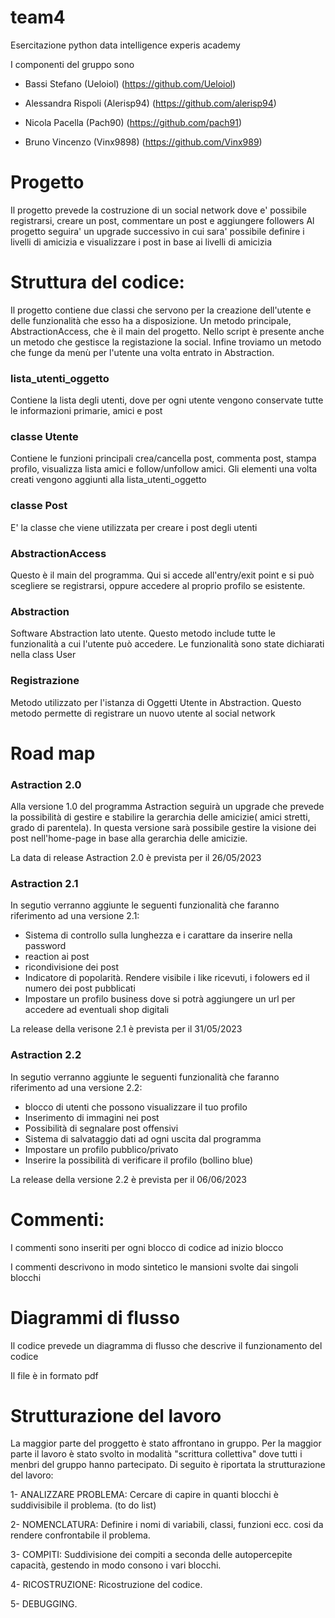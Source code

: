 # team4
Esercitazione python data intelligence experis academy

I componenti del gruppo sono 

- Bassi Stefano (Ueloiol) (https://github.com/Ueloiol)

- Alessandra Rispoli (Alerisp94) (https://github.com/alerisp94)

- Nicola Pacella (Pach90) (https://github.com/pach91)

- Bruno Vincenzo (Vinx9898) (https://github.com/Vinx989)

# Progetto

Il progetto prevede la costruzione di un social network dove e' possibile registrarsi, creare un post, commentare un post e aggiungere followers
Al progetto seguira' un upgrade successivo in cui sara' possibile definire i livelli di amicizia e visualizzare i post in base ai livelli di amicizia

# Struttura del codice:
Il progetto contiene due classi che servono per la creazione dell'utente e delle funzionalità che esso ha a disposizione.
Un metodo principale, AbstractionAccess, che è il main del progetto. Nello script è presente anche un metodo che gestisce la registazione la social.
Infine troviamo un metodo che funge da menù per l'utente una volta entrato in Abstraction.

### lista_utenti_oggetto 
Contiene la lista degli utenti, dove per ogni utente vengono conservate tutte le informazioni primarie, amici e post

### classe Utente 
Contiene le funzioni principali crea/cancella post, commenta post, stampa profilo, visualizza lista amici e follow/unfollow amici. Gli elementi una volta creati vengono aggiunti
alla lista_utenti_oggetto

### classe Post
E' la classe che viene utilizzata per creare i post degli utenti

### AbstractionAccess 
Questo è il main del programma. Qui si accede all'entry/exit point e si può scegliere se registrarsi, oppure accedere al proprio profilo se esistente.

### Abstraction
Software Abstraction lato utente. Questo metodo include tutte le funzionalità a cui l'utente può accedere. Le funzionalità sono state dichiarati nella class User

### Registrazione
Metodo utilizzato per l'istanza di Oggetti Utente in Abstraction. Questo metodo permette di registrare un nuovo utente al social network

# Road map

### Astraction 2.0
Alla versione 1.0 del programma Astraction seguirà un upgrade che prevede la possibilità di gestire e stabilire la gerarchia delle amicizie( amici stretti, grado di parentela). In questa versione sarà possibile gestire la visione dei post nell'home-page in base alla gerarchia delle amicizie.

La data di release Astraction 2.0 è prevista per il 26/05/2023

### Astraction 2.1

In segutio verranno aggiunte le seguenti funzionalità che faranno riferimento ad una versione 2.1:

- Sistema di controllo sulla lunghezza e i carattare da inserire nella password
- reaction ai post
- ricondivisione dei post
- Indicatore di popolarità. Rendere visibile i like ricevuti, i folowers ed il numero dei post pubblicati
- Impostare un profilo business dove si potrà aggiungere un url per accedere ad eventuali shop digitali

La release della verisone 2.1 è prevista per il 31/05/2023

### Astraction 2.2

In segutio verranno aggiunte le seguenti funzionalità che faranno riferimento ad una versione 2.2:

- blocco di utenti che possono visualizzare il tuo profilo
- Inserimento di immagini nei post
- Possibilità di segnalare post offensivi
- Sistema di salvataggio dati ad ogni uscita dal programma
- Impostare un profilo pubblico/privato
- Inserire la possibilità di verificare il profilo (bollino blue)

La release della versione 2.2 è prevista per il 06/06/2023

# Commenti:

I commenti sono inseriti per ogni blocco di codice ad inizio blocco

I commenti descrivono in modo sintetico le mansioni svolte dai singoli blocchi

# Diagrammi di flusso

Il codice prevede un diagramma di flusso che descrive il funzionamento del codice

Il file è in formato pdf


# Strutturazione del lavoro

La maggior parte del proggetto è stato affrontano in gruppo. Per la maggior parte il lavoro è stato svolto in modalità "scrittura collettiva"
dove tutti i menbri del gruppo hanno partecipato. Di seguito è riportata la strutturazione del lavoro:

1- ANALIZZARE PROBLEMA: Cercare di capire in quanti blocchi è suddivisibile il problema. (to do list)

2- NOMENCLATURA: Definire i nomi di variabili, classi, funzioni ecc. cosi da rendere confrontabile il problema.

3- COMPITI: Suddivisione dei compiti a seconda delle autopercepite capacità, gestendo in modo consono i vari blocchi.

4- RICOSTRUZIONE: Ricostruzione del codice.

5- DEBUGGING.

